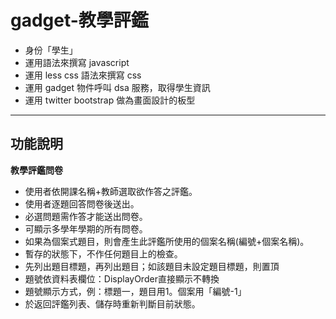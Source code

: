 gadget-教學評鑑
==========================

* 身份「學生」
* 運用語法來撰寫 javascript
* 運用 less css 語法來撰寫 css
* 運用 gadget 物件呼叫 dsa 服務，取得學生資訊
* 運用 twitter bootstrap 做為畫面設計的板型


----------


功能說明
-------

**教學評鑑問卷**

 * 使用者依開課名稱+教師選取欲作答之評鑑。
 * 使用者逐題回答問卷後送出。
 * 必選問題需作答才能送出問卷。
 * 可顯示多學年學期的所有問卷。
 * 如果為個案式題目，則會產生此評鑑所使用的個案名稱(編號+個案名稱)。
 * 暫存的狀態下，不作任何題目上的檢查。
 * 先列出題目標題，再列出題目；如該題目未設定題目標題，則置頂
 * 題號依資料表欄位：DisplayOrder直接顯示不轉換
 * 題號顯示方式，例：標題一，題目用1。個案用「編號-1」
 * 於返回評鑑列表、儲存時重新判斷目前狀態。